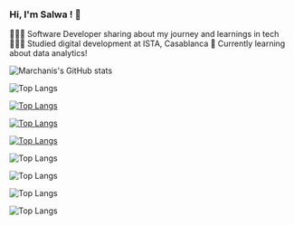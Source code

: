 ### Hi, I'm Salwa !  👋

👩🏻‍💻 Software Developer sharing about my journey and learnings in tech
👩🏻‍🎓 Studied digital development at ISTA, Casablanca
💭 Currently learning about data analytics!


![Marchanis's GitHub stats](https://github-readme-stats.vercel.app/api?username=Marchanis&show_icons=true&theme=radical)




![Top Langs](https://github-readme-stats.vercel.app/api/top-langs/?username=Marchanis&hide_progress=true)


[![Top Langs](https://github-readme-stats.vercel.app/api/top-langs/?username=Marchanis&layout=pie)](https://github.com/Marchanis/github-readme-stats)


[![Top Langs](https://github-readme-stats.vercel.app/api/top-langs/?username=Marchanis&layout=donut-vertical)](https://github.com/Marchanis/github-readme-stats)


[![Top Langs](https://github-readme-stats.vercel.app/api/top-langs/?username=Marchanis&layout=donut)](https://github.com/Marchanis/github-readme-stats)


![Top Langs](https://github-readme-stats.vercel.app/api/top-langs/?username=Marchanis&exclude_repo=github-readme-stats,Marchanis.github.io)


![Top Langs](https://github-readme-stats.vercel.app/api/top-langs/?username=Marchanis&layout=compact)



![Top Langs](https://github-readme-stats.vercel.app/api/top-langs/?username=Marchanis&langs_count=8)





![Top Langs](https://github-readme-stats.vercel.app/api/top-langs/?username=Marchanis&size_weight=0.5&count_weight=0.5)














